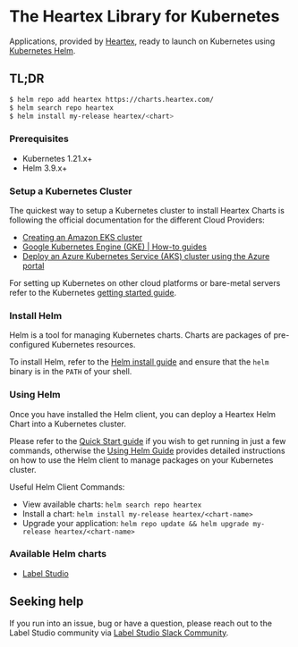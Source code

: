 # The Heartex Library for Kubernetes

Applications, provided by [Heartex](https://heartex.com), ready to launch on Kubernetes using [Kubernetes Helm](https://github.com/helm/helm).

## TL;DR

```bash
$ helm repo add heartex https://charts.heartex.com/
$ helm search repo heartex
$ helm install my-release heartex/<chart>
```

### Prerequisites
- Kubernetes 1.21.x+
- Helm 3.9.x+

### Setup a Kubernetes Cluster

The quickest way to setup a Kubernetes cluster to install Heartex Charts is following the official documentation for the different Cloud Providers:

- [Creating an Amazon EKS cluster](https://docs.aws.amazon.com/eks/latest/userguide/create-cluster.html)
- [Google Kubernetes Engine (GKE) | How-to guides](https://cloud.google.com/kubernetes-engine/docs/how-to)
- [Deploy an Azure Kubernetes Service (AKS) cluster using the Azure portal](https://docs.microsoft.com/en-us/azure/aks/kubernetes-walkthrough-portal)

For setting up Kubernetes on other cloud platforms or bare-metal servers refer to the Kubernetes [getting started guide](http://kubernetes.io/docs/getting-started-guides/).

### Install Helm

Helm is a tool for managing Kubernetes charts. Charts are packages of pre-configured Kubernetes resources.

To install Helm, refer to the [Helm install guide](https://github.com/helm/helm#install) and ensure that the `helm` binary is in the `PATH` of your shell.

### Using Helm

Once you have installed the Helm client, you can deploy a Heartex Helm Chart into a Kubernetes cluster.

Please refer to the [Quick Start guide](https://helm.sh/docs/intro/quickstart/) if you wish to get running in just a few commands, otherwise the [Using Helm Guide](https://helm.sh/docs/intro/using_helm/) provides detailed instructions on how to use the Helm client to manage packages on your Kubernetes cluster.

Useful Helm Client Commands:
* View available charts: `helm search repo heartex`
* Install a chart: `helm install my-release heartex/<chart-name>`
* Upgrade your application: `helm repo update && helm upgrade my-release heartex/<chart-name>`

### Available Helm charts

* [Label Studio](https://github.com/heartexlabs/charts/tree/master/charts/label-studio)

## Seeking help

If you run into an issue, bug or have a question, please reach out to the Label Studio
community via [Label Studio Slack Community](https://slack.labelstudio.heartex.com/).